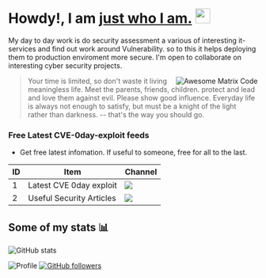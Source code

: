 <h1> Howdy!, I am <a href="https://github.com/password123456">just  who I am.</a> <img height="30px" src="https://emojis.slackmojis.com/emojis/images/1531849430/4246/blob-sunglasses.gif?1531849430"></h1>
</h1>

My day to day work is do security assessment a various of interesting it-services and find out work around Vulnerability. so to this it helps deploying them to production enviroment more secure. I'm open to collaborate on interesting cyber security projects.

<img src = 'https://github.com/MarikIshtar007/MarikIshtar007/blob/master/images/matrix.gif' alt = 'Awesome Matrix Code' align='right'/>

> Your time is limited, so don't waste it living meaningless life. Meet the parents, friends, children. 
> protect and lead and love them against evil.
> Please show good influence. 
> Everyday life is always not enough to satisfy, but must be a knight of the light rather than darkness.
> -- that's the way you should go.

### Free Latest CVE-0day-exploit feeds
- Get free latest infomation. If useful to someone, free for all to the last.

ID | Item | Channel
----- | ----- | ----- 
1 | Latest CVE 0day exploit | <a href="https://t.me/+uFZPB44S23o3ZmI1"> <img src="https://img.shields.io/badge/Telegram-26A5E4.svg?style=for-the-badge&logo=Telegram&logoColor=white"> </a>
2 | Useful Security Articles | <a href="https://t.me/+q9apBoKiu0NmYjBl"> <img src="https://img.shields.io/badge/Telegram-26A5E4.svg?style=for-the-badge&logo=Telegram&logoColor=white"> </a>


## Some of my stats :bar_chart:
![GitHub stats](https://github-readme-stats.vercel.app/api?username=password123456&theme=nord&show_icons=true)
<br>


![Profile](https://komarev.com/ghpvc/?username=password123456)
[![GitHub followers](https://img.shields.io/github/followers/password123456?style=social)](https://www.github.com/password123456)
